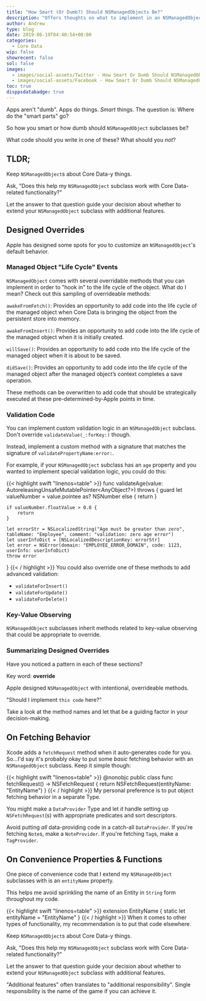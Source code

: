 ```yaml
---
title: "How Smart (Or Dumb?) Should NSManagedObjects Be?"
description: "Offers thoughts on what to implement in an NSManagedObject subclass."
author: Andrew
type: blog
date: 2019-06-19T04:40:54+00:00
categories:
  - Core Data
wip: false
showrecent: false
sol: false
images:
  - images/social-assets/Twitter - How Smart Or Dumb Should NSManagedObjects Be.png
  - images/social-assets/Facebook - How Smart Or Dumb Should NSManagedObjects Be.png
toc: true
disppsdatabadge: true
---
```


Apps aren't "dumb".  Apps do things.  *Smart* things.  The question is:  Where do the "smart parts" go?

So how you smart or how dumb should `NSManagedObject` subclasses be?

What code should you write in one of these? What should you *not*?

## TLDR;
Keep `NSManagedObject`s about Core Data-y things.  

Ask, "Does this help my `NSManagedObject` subclass work with Core Data-related functionality?"  

Let the answer to that question guide your decision about whether to extend your `NSManagedObject` subclass with additional features.

## Designed Overrides
Apple has designed some spots for you to customize an `NSManagedObject`'s default behavior.

### Managed Object "Life Cycle" Events
`NSManagedObject` comes with several overridable methods that you can implement in order to "hook in" to the life cycle of the object.  What do I mean?  Check out this sampling of overrideable methods:

`awakeFromFetch()`: Provides an opportunity to add code into the life cycle of the managed object when Core Data is bringing the object from the persistent store into memory.

`awakeFromInsert()`: Provides an opportunity to add code into the life cycle of the managed object when it is initially created.

`willSave()`: Provides an opportunity to add code into the life cycle of the managed object when it is about to be saved.

`didSave()`: Provides an opportunity to add code into the life cycle of the managed object after the managed object’s context completes a save operation.

These methods can be overwritten to add code that should be strategically executed at these pre-determined-by-Apple points in time.

### Validation Code
You can implement custom validation logic in an `NSManagedObject` subclass.  Don't override `validateValue(_:forKey:)` though.

Instead, implement a custom method with a signature that matches the signature of `validatePropertyName:error:`.

For example, if your `NSManagedObject` subclass has an `age` property and you wanted to implement special validation logic, you could do this:

{{< highlight swift "linenos=table" >}}
func validateAge(value: AutoreleasingUnsafeMutablePointer<AnyObject?>) throws {
    guard let valueNumber = value.pointee as? NSNumber else { return }
    
    if valueNumber.floatValue > 0.0 {
        return
    }
    
    let errorStr = NSLocalizedString("Age must be greater than zero", tableName: "Employee", comment: "validation: zero age error")
    let userInfoDict = [NSLocalizedDescriptionKey: errorStr]
    let error = NSError(domain: "EMPLOYEE_ERROR_DOMAIN", code: 1123, userInfo: userInfoDict)
    throw error
}
{{< / highlight >}}
You could also override one of these methods to add advanced validation:

* `validateForInsert()`
* `validateForUpdate()`
* `validateForDelete()`

### Key-Value Observing
`NSManagedObject` subclasses inherit methods related to key-value observing that could be appropriate to override.

### Summarizing Designed Overrides
Have you noticed a pattern in each of these sections?

Key word:  **override**

Apple designed `NSManagedObject` with intentional, overrideable methods.  

"Should I implement `this code` here?"  

Take a look at the method names and let that be a guiding factor in your decision-making.  

## On Fetching Behavior

Xcode adds a `fetchRequest` method when it auto-generates code for you.  So...I'd say it's probably okay to put some *basic* fetching behavior with an `NSManagedObject` subclass.  Keep it simple though:

{{< highlight swift "linenos=table" >}}
  @nonobjc public class func fetchRequest() -> NSFetchRequest<EntityName> {
      return NSFetchRequest<EntityName>(entityName: "EntityName")
  }
{{< / highlight >}}
My personal preference is to put object fetching behavior in a separate Type.

You might make a `DataProvider` Type and let *it* handle setting up `NSFetchRequest`(s) with appropriate predicates and sort descriptors.

Avoid putting *all* data-providing code in a catch-all `DataProvider`.  If you're fetching `Note`s, make a `NoteProvider`.  If you're fetching `Tag`s, make a `TagProvider`.

## On Convenience Properties & Functions

One piece of convenience code that I extend my `NSManagedObject` subclasses with is an `entityName` property.

This helps me avoid sprinkling the name of an Entity in `String` form throughout my code.

{{< highlight swift "linenos=table" >}}
extension EntityName {
    static let entityName = "EntityName"
}
{{< / highlight >}}
When it comes to other types of functionality, my recommendation is to put that code elsewhere.

Keep `NSManagedObject`s about Core Data-y things.  

Ask, "Does this help my `NSManagedObject` subclass work with Core Data-related functionality?"  

Let the answer to that question guide your decision about whether to extend your `NSManagedObject` subclass with additional features.

"Additional features" often translates to "additional responsibility". Single responsibility is the name of the game if you can achieve it.

